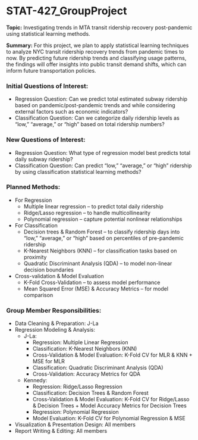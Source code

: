 # STAT-427_GroupProject


**Topic:** Investigating trends in MTA transit ridership recovery post-pandemic using 
statistical learning methods. 

**Summary:** For this project, we plan to apply statistical learning techniques to analyze 
NYC transit ridership recovery trends from pandemic times to now. By predicting future 
ridership trends and classifying usage patterns, the findings will offer insights into public 
transit demand shifts, which can inform future transportation policies.  

### Initial Questions of Interest:  
  + Regression Question: Can we predict total estimated subway ridership based on pandemic/post-pandemic trends and while considering external factors such as economic indicators? 
  + Classification Question: Can we categorize daily ridership levels as “low,” “average,” or “high” based on total ridership numbers?

### New Questions of Interest:
  + Regression Question: What type of regression model best predicts total daily subway ridership?
  + Classification Question: Can predict “low,” “average,” or “high” ridership by using classification statistical learning methods?


### Planned Methods: 
+ For Regression 
  + Multiple linear regression – to predict total daily ridership 
  + Ridge/Lasso regression – to handle multicollinearity  
  + Polynomial regression – capture potential nonlinear relationships 
+ For Classification 
  + Decision trees & Random Forest – to classify ridership days into “low,” “average,” or “high” based on percentiles of pre-pandemic ridership 
  + K-Nearest Neighbors (KNN) – for classification tasks based on proximity 
  + Quadratic Discriminant Analysis (QDA) – to model non-linear decision boundaries 
+ Cross-validation & Model Evaluation 
  + K-Fold Cross-Validation – to assess model performance 
  + Mean Squared Error (MSE) & Accuracy Metrics – for model comparison 


### Group Member Responsibilities: 
+ Data Cleaning & Preparation: J-La 
+ Regression Modeling & Analysis:  
  + J-La: 
    + Regression: Multiple Linear Regression 
    + Classification: K-Nearest Neighbors (KNN) 
    + Cross-Validation & Model Evaluation: K-Fold CV for MLR & KNN + MSE for MLR
    + Classification: Quadratic Discriminant Analysis (QDA)
    + Cross-Validation: Accuracy Metrics for QDA 
  + Kennedy: 
    + Regression: Ridge/Lasso Regression  
    + Classification: Decision Trees & Random Forest 
    +  Cross-Validation & Model Evaluation: K-Fold CV for Ridge/Lasso & Decision Trees + Model Accuracy Metrics for Decision Trees 
    + Regression: Polynomial Regression 
    +  Model Evaluation: K-Fold CV for Polynomial Regression & MSE
+ Visualization & Presentation Design: All members 
+ Report Writing & Editing: All members
